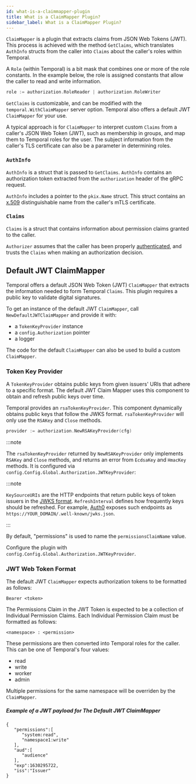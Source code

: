 ```yaml
---
id: what-is-a-claimmapper-plugin
title: What is a ClaimMapper Plugin?
sidebar_label: What is a ClaimMapper Plugin?
---
```


`ClaimMapper` is a plugin that extracts claims from JSON Web Tokens (JWT).
This process is achieved with the method `GetClaims`, which translates `AuthInfo` structs from the caller into `Claims` about the caller's roles within Temporal.

A `Role` (within Temporal) is a bit mask that combines one or more of the role constants.
In the example below, the role is assigned constants that allow the caller to read and write information.

```go
role := authorization.RoleReader | authorization.RoleWriter
```

`GetClaims` is customizable, and can be modified with the `temporal.WithClaimMapper` server option.
Temporal also offers a default JWT `ClaimMapper` for your use.

A typical approach is for `ClaimMapper` to interpret custom `Claims` from a caller's JSON Web Token (JWT), such as membership in groups, and map them to Temporal roles for the user.
The subject information from the caller's TLS certificate can also be a parameter in determining roles.

### `AuthInfo`

`AuthInfo` is a struct that is passed to `GetClaims`. `AuthInfo` contains an authorization token extracted from the `authorization` header of the gRPC request.

`AuthInfo` includes a pointer to the `pkix.Name` struct.
This struct contains an [x.509](https://www.ibm.com/docs/en/ibm-mq/7.5?topic=certificates-distinguished-names) distinguishable name from the caller's mTLS certificate.

### `Claims`

`Claims` is a struct that contains information about permission claims granted to the caller.

`Authorizer` assumes that the caller has been properly [authenticated](/docs/security/authentication), and trusts the `Claims` when making an authorization decision.

## Default JWT ClaimMapper

Temporal offers a default JSON Web Token (JWT) `ClaimMapper` that extracts the information needed to form Temporal `Claims`.
This plugin requires a public key to validate digital signatures.

To get an instance of the default JWT `ClaimMapper`, call `NewDefaultJWTClaimMapper` and provide it with:

- a `TokenKeyProvider` instance
- a `config.Authorization` pointer
- a logger

The code for the default `ClaimMapper` can also be used to build a custom `ClaimMapper`.

### Token Key Provider

A `TokenKeyProvider` obtains public keys from given issuers' URIs that adhere to a specific format.
The default JWT Claim Mapper uses this component to obtain and refresh public keys over time.

Temporal provides an `rsaTokenKeyProvider`.
This component dynamically obtains public keys that follow the JWKS format.
`rsaTokenKeyProvider` will only use the `RSAKey` and `Close` methods.

```go
provider := authorization.NewRSAKeyProvider(cfg)
```

:::note

The `rsaTokenKeyProvider` returned by `NewRSAKeyProvider` only implements `RSAKey` and `Close` methods, and returns an error from `EcdsaKey` and `HmacKey` methods. It is configured via `config.Config.Global.Authorization.JWTKeyProvider`:

<!--SNIPSTART temporal-common-service-config-jwtkeyprovider-->
<!--SNIPEND-->

:::note

`KeySourceURIs` are the HTTP endpoints that return public keys of token issuers in the [JWKS format](https://tools.ietf.org/html/rfc7517).
`RefreshInterval` defines how frequently keys should be refreshed.
For example, [Auth0](https://auth0.com/) exposes such endpoints as `https://YOUR_DOMAIN/.well-known/jwks.json`.

:::

By default, "permissions" is used to name the `permissionsClaimName` value.

Configure the plugin with `config.Config.Global.Authorization.JWTKeyProvider`.

### JWT Web Token Format

The default JWT `ClaimMapper` expects authorization tokens to be formatted as follows:

```
Bearer <token>
```

The Permissions Claim in the JWT Token is expected to be a collection of Individual Permission Claims.
Each Individual Permission Claim must be formatted as follows:

```
<namespace> : <permission>
```

These permissions are then converted into Temporal roles for the caller.
This can be one of Temporal's four values:

- read
- write
- worker
- admin

Multiple permissions for the same namespace will be overriden by the `ClaimMapper`.

##### Example of a JWT payload for The Default JWT ClaimMapper

```
{
   "permissions":[
      "system:read",
      "namespace1:write"
   ],
   "aud":[
      "audience"
   ],
   "exp":1630295722,
   "iss":"Issuer"
}
```
